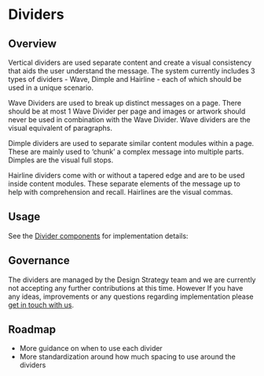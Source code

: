 # Dividers

## Overview

Vertical dividers are used separate content and create a visual consistency that aids the user understand the message. The 
system currently includes 3 types of dividers - Wave, Dimple and Hairline - each of which should be used in a unique scenario.

Wave Dividers are used to break up distinct messages on a page. There should be at most 1 Wave Divider per page and images 
or artwork should never be used in combination with the Wave Divider. Wave dividers are the visual equivalent of paragraphs.

Dimple dividers are used to separate similar content modules within a page. These are mainly used to ‘chunk’ a complex message 
into multiple parts. Dimples are the visual full stops.

Hairline dividers come with or without a tapered edge and are to be used inside content modules. These separate elements of 
the message up to help with comprehension and recall. Hairlines are the visual commas.


## Usage

See the [Divider components](ref:///components/index.html#dividers) for implementation details:


## Governance

The dividers are managed by the Design Strategy team and we are currently not accepting any further contributions at this 
time. However If you have any ideas, improvements or any questions regarding implementation please [get in touch with us](/support.md).


## Roadmap

* More guidance on when to use each divider
* More standardization around how much spacing to use around the dividers
